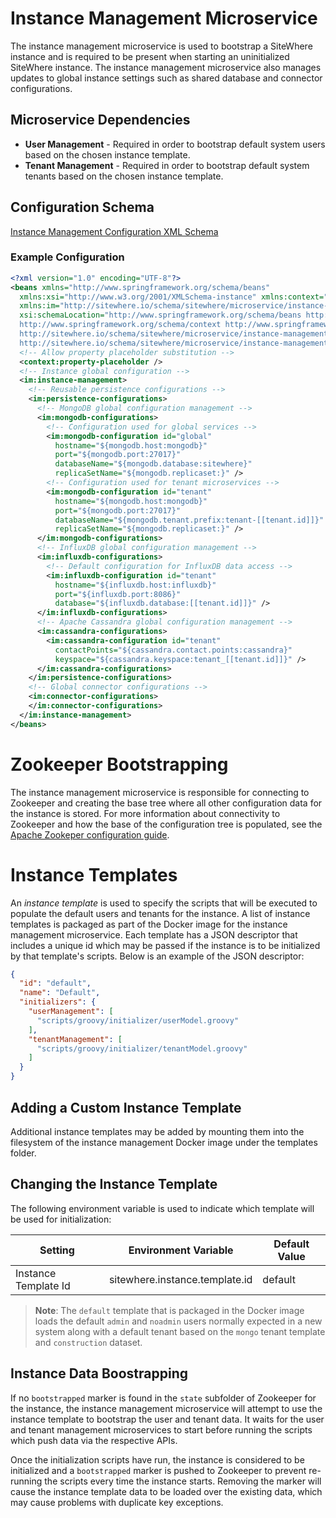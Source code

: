 # Instance Management Microservice

The instance management microservice is used to bootstrap a SiteWhere instance and is
required to be present when starting an uninitialized SiteWhere instance. The instance
management microservice also manages updates to global instance settings such as shared 
database and connector configurations.

## Microservice Dependencies

- **User Management** - Required in order to bootstrap default system users based on the 
  chosen instance template.
- **Tenant Management** - Required in order to bootstrap default system tenants based on
  the chosen instance template.

## Configuration Schema

[Instance Management Configuration XML Schema](http://sitewhere.io/schema/sitewhere/microservice/instance-management/current/instance-management.xsd)

### Example Configuration

```xml
<?xml version="1.0" encoding="UTF-8"?>
<beans xmlns="http://www.springframework.org/schema/beans"
  xmlns:xsi="http://www.w3.org/2001/XMLSchema-instance" xmlns:context="http://www.springframework.org/schema/context"
  xmlns:im="http://sitewhere.io/schema/sitewhere/microservice/instance-management"
  xsi:schemaLocation="http://www.springframework.org/schema/beans http://www.springframework.org/schema/beans/spring-beans-3.1.xsd
  http://www.springframework.org/schema/context http://www.springframework.org/schema/context/spring-context-3.1.xsd
  http://sitewhere.io/schema/sitewhere/microservice/instance-management
  http://sitewhere.io/schema/sitewhere/microservice/instance-management/current/instance-management.xsd">
  <!-- Allow property placeholder substitution -->
  <context:property-placeholder />
  <!-- Instance global configuration -->
  <im:instance-management>
    <!-- Reusable persistence configurations -->
    <im:persistence-configurations>
      <!-- MongoDB global configuration management -->
      <im:mongodb-configurations>
        <!-- Configuration used for global services -->
        <im:mongodb-configuration id="global"
          hostname="${mongodb.host:mongodb}" 
          port="${mongodb.port:27017}"
          databaseName="${mongodb.database:sitewhere}" 
          replicaSetName="${mongodb.replicaset:}" />
        <!-- Configuration used for tenant microservices -->
        <im:mongodb-configuration id="tenant"
          hostname="${mongodb.host:mongodb}" 
          port="${mongodb.port:27017}"
          databaseName="${mongodb.tenant.prefix:tenant-[[tenant.id]]}"
          replicaSetName="${mongodb.replicaset:}" />
      </im:mongodb-configurations>
      <!-- InfluxDB global configuration management -->
      <im:influxdb-configurations>
        <!-- Default configuration for InfluxDB data access -->
        <im:influxdb-configuration id="tenant"
          hostname="${influxdb.host:influxdb}" 
          port="${influxdb.port:8086}"
          database="${influxdb.database:[[tenant.id]]}" />
      </im:influxdb-configurations>
      <!-- Apache Cassandra global configuration management -->
      <im:cassandra-configurations>
        <im:cassandra-configuration id="tenant"
          contactPoints="${cassandra.contact.points:cassandra}" 
          keyspace="${cassandra.keyspace:tenant_[[tenant.id]]}" />
      </im:cassandra-configurations>
    </im:persistence-configurations>
    <!-- Global connector configurations -->
    <im:connector-configurations>
    </im:connector-configurations>
  </im:instance-management>
</beans>
```

Zookeeper Bootstrapping
=======================
The instance management microservice is responsible for connecting to Zookeeper and
creating the base tree where all other configuration data for the instance is stored.
For more information about connectivity to Zookeeper and how the base of the configuration 
tree is populated, see the [Apache Zookeper configuration guide](../zookeeper-configuration.md).

Instance Templates
==================
An *instance template* is used to specify the scripts that will be executed to populate the 
default users and tenants for the instance. A list of instance templates is packaged as part 
of the Docker image for the instance management microservice. Each template has a JSON descriptor
that includes a unique id which may be passed if the instance is to be initialized by that 
template's scripts. Below is an example of the JSON descriptor:

```json
{
  "id": "default",
  "name": "Default",
  "initializers": {
    "userManagement": [
      "scripts/groovy/initializer/userModel.groovy"
    ],
    "tenantManagement": [
      "scripts/groovy/initializer/tenantModel.groovy"
    ]
  }
}
```

Adding a Custom Instance Template
---------------------------------
Additional instance templates may be added by mounting them into the filesystem of the
instance management Docker image under the templates folder.

Changing the Instance Template
------------------------------
The following environment variable is used to indicate which template
will be used for initialization:

| Setting              | Environment Variable           | Default Value |
| -------------------- | ------------------------------ | ------------- |
| Instance Template Id | sitewhere.instance.template.id | default       |

> **Note**: The ``default`` template that is packaged in the Docker image loads the default ``admin`` and
``noadmin`` users normally expected in a new system along with a default tenant based on
the ``mongo`` tenant template and ``construction`` dataset.

Instance Data Boostrapping
--------------------------
If no ``bootstrapped`` marker is found in the ``state`` subfolder of Zookeeper for 
the instance, the instance management microservice will attempt to use the instance 
template to bootstrap the user and tenant data. It waits for the user and tenant 
management microservices to start before running the scripts which push data via 
the respective APIs. 

Once the initialization scripts have run, the instance is considered to be initialized and
a ``bootstrapped`` marker is pushed to Zookeeper to prevent re-running the scripts every
time the instance starts. Removing the marker will cause the instance template data to be
loaded over the existing data, which may cause problems with duplicate key exceptions.
